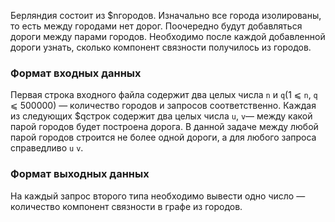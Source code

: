 Берляндия состоит из $nгородов. Изначально все города изолированы, то есть между городами нет дорог. Поочередно будут добавляться дороги между парами городов. Необходимо после каждой добавленной дороги узнать, сколько компонент связности получилось из городов.

### Формат входных данных

Первая строка входного файла содержит два целых числа `n` и `q`(1 ⩽ `n`, `q` ⩽ 500000) — количество городов и запросов соответственно. Каждая из следующих $qстрок содержит два целых числа `u`, `v`— между какой парой городов будет построена дорога. В данной задаче между любой парой городов строится не более одной дороги, а для любого запроса справедливо `u`  `v`.

### Формат выходных данных

На каждый запрос второго типа необходимо вывести одно число — количество компонент связности в графе из городов.